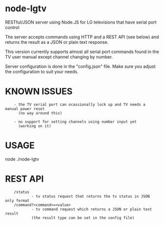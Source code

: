 node-lgtv
=========

RESTful/JSON server using Node.JS for LG televisions that have serial port control

The server accepts commands using HTTP and a REST API (see below) and returns the result as a JSON or plain text response.

This version currently supports almost all serial port commands found in the TV user manual except channel changing by number.

Server configuration is done in the "config.json" file.  Make sure you adjust the configuration to suit your needs.

KNOWN ISSUES
============

        - the TV serial port can ocassionally lock up and TV needs a manual power reset 
          (no way around this)
        
        - no support for setting channels using number input yet 
          (working on it)

USAGE
=====

node ./node-lgtv


REST API
========

        /status
                - tv status request that returns the tv status in JSON only format
        /command?<command>=<value>
                - tv command request which returns a JSON or plain text result
                (the result type can be set in the config file)
